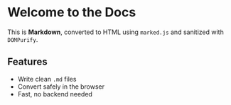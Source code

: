 # Welcome to the Docs

This is **Markdown**, converted to HTML using `marked.js` and sanitized with `DOMPurify`.

## Features

- Write clean `.md` files
- Convert safely in the browser
- Fast, no backend needed
